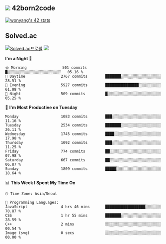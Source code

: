 
## <img src="https://img.shields.io/badge/-000000?style=flat&logo=42&logoColor=white"> 42born2code
<!--[![wonyang's 42 stats](https://badge42.vercel.app/api/v2/cl5nhe5b6007809kydha7ht42/stats?cursusId=21&coalitionId=88)](https://profile.intra.42.fr/users/wonyang)-->

[![wonyang's 42 stats](https://badge.mediaplus.ma/starryblue/wonyang?1337Badge=off&UM6P=off)](https://github.com/oakoudad/badge42)

## Solved.ac
[![Solved.ac프로필](http://mazassumnida.wtf/api/v2/generate_badge?boj=bennyws)](https://solved.ac/bennyws)
<a href="https://solved.ac/bennyws"><img src="http://mazandi.herokuapp.com/api?handle=bennyws&theme=cold"/></a>

<!--START_SECTION:waka-->
**I'm a Night 🦉** 

```text
🌞 Morning                501 commits         █░░░░░░░░░░░░░░░░░░░░░░░░   05.16 % 
🌆 Daytime                2767 commits        ███████░░░░░░░░░░░░░░░░░░   28.51 % 
🌃 Evening                5927 commits        ███████████████░░░░░░░░░░   61.08 % 
🌙 Night                  509 commits         █░░░░░░░░░░░░░░░░░░░░░░░░   05.25 % 
```
📅 **I'm Most Productive on Tuesday** 

```text
Monday                   1083 commits        ███░░░░░░░░░░░░░░░░░░░░░░   11.16 % 
Tuesday                  2534 commits        ███████░░░░░░░░░░░░░░░░░░   26.11 % 
Wednesday                1745 commits        ████░░░░░░░░░░░░░░░░░░░░░   17.98 % 
Thursday                 1092 commits        ███░░░░░░░░░░░░░░░░░░░░░░   11.25 % 
Friday                   774 commits         ██░░░░░░░░░░░░░░░░░░░░░░░   07.98 % 
Saturday                 667 commits         ██░░░░░░░░░░░░░░░░░░░░░░░   06.87 % 
Sunday                   1809 commits        █████░░░░░░░░░░░░░░░░░░░░   18.64 % 
```


📊 **This Week I Spent My Time On** 

```text
🕑︎ Time Zone: Asia/Seoul

💬 Programming Languages: 
JavaScript               4 hrs 46 mins       ██████████████████░░░░░░░   70.87 % 
CSS                      1 hr 55 mins        ███████░░░░░░░░░░░░░░░░░░   28.59 % 
C++                      2 mins              ░░░░░░░░░░░░░░░░░░░░░░░░░   00.54 % 
Image (svg)              0 secs              ░░░░░░░░░░░░░░░░░░░░░░░░░   00.00 % 
```


<!--END_SECTION:waka-->
